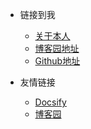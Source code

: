 <!-- _navbar.md -->

* 链接到我  
    * [关于本人](https://www.haowee.cn)
    * [博客园地址](https://www.cnblogs.com/haowe/)
    * [Github地址](https://github.com/haowee)


* 友情链接
    * [Docsify](https://docsify.js.org/#/)
    * [博客园](https://www.cnblogs.com/)